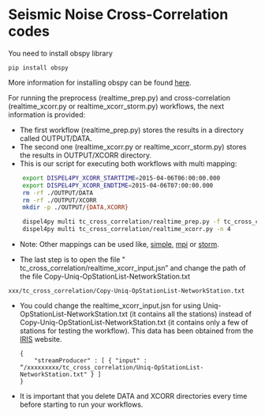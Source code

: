 # Seismic Noise Cross-Correlation codes

You need to install obspy library

    pip install obspy

More information for installing obspy can be found [here](https://github.com/obspy/obspy/wiki/Installation-via-PyPi-from-source).

For running the preprocess (realtime_prep.py) and cross-correlation (realtime_xcorr.py or realtime_xcorr_storm.py) workflows, the next information is provided:

- The first workflow (realtime_prep.py) stores the results in a directory called OUTPUT/DATA.
- The second one (realtime_xcorr.py or realtime_xcorr_storm.py) stores the results in OUTPUT/XCORR directory.
- This is our script for executing both workflows with multi mapping:

```sh
    export DISPEL4PY_XCORR_STARTTIME=2015-04-06T06:00:00.000
    export DISPEL4PY_XCORR_ENDTIME=2015-04-06T07:00:00.000
    rm -rf ./OUTPUT/DATA
    rm -rf ./OUTPUT/XCORR
    mkdir -p ./OUTPUT/{DATA,XCORR}

    dispel4py multi tc_cross_correlation/realtime_prep.py -f tc_cross_correlation/realtime_xcorr_input.jsn -n 4
    dispel4py multi tc_cross_correlation/realtime_xcorr.py -n 4
```

- Note: Other mappings can be used like, [simple](https://github.com/dispel4py/pegasus_dispel4py/blob/master/simple_experiment/command-job1.sh), [mpi](https://github.com/dispel4py/docker.openmpi/blob/master/command-postprocess.sh) or [storm](https://github.com/dispel4py/pegasus_dispel4py/blob/master/storm_experiment/command-job.sh).

- The last step is to open the file " tc_cross_correlation/realtime_xcorr_input.jsn” and change the path of the file Copy-Uniq-OpStationList-NetworkStation.txt

```
xxx/tc_cross_correlation/Copy-Uniq-OpStationList-NetworkStation.txt
```

- You could change the realtime_xcorr_input.jsn for using Uniq-OpStationList-NetworkStation.txt (it contains all the stations) instead of Copy-Uniq-OpStationList-NetworkStation.txt (it contains only a few of stations for testing the workflow). This data has been obtained from the [IRIS](http://ds.iris.edu/ds/nodes/dmc/earthscope/usarray/_US-TA-operational/) website.
    ```
    {
        "streamProducer" : [ { "input" : “/xxxxxxxxx/tc_cross_correlation/Uniq-OpStationList-NetworkStation.txt" } ]
    }
    ```


- It is important that you delete DATA and XCORR directories every time before starting to run your workflows.
